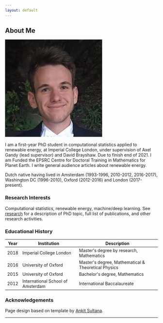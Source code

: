 ```yaml
---
layout: default
---
```



## About Me 

<img class="profile-picture" src="images/adriaan.jpg">

I am a first-year PhD student in computational statistics applied to renewable energy, at Imperial College London, under supervision of Axel Gandy (lead supervisor) and David Brayshaw. Due to finish end of 2021. I am Funded the EPSRC Centre for Doctoral Training in Mathematics for Planet Earth. I write general audience articles about renewable energy.

Dutch native having lived in Amsterdam (1993-1996, 2010-2012, 2016-2017), Washington DC (1996-2010), Oxford (2012-2016) and London (2017-present).


###  Research Interests

Computational statistics, renewable energy, machine/deep learning. See [research](research) for a description of PhD topic, full list of publications, and other research activities.




### Educational History

Year | Institution | Description
----- | ------- | ------------------
2018 | Imperial College London | Master's degree by research, Mathematics
2016 | University of Oxford | Master's degree, Mathematical & Theoretical Physics
2015 | University of Oxford | Bachelor's degree, Mathematics
2012 | International School of Amsterdam | International Baccalaureate




### Acknowledgements

Page design based on template by [Ankit Sultana](https://github.com/ankitsultana).


---
